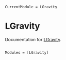 ```@meta
CurrentModule = LGravity
```

# LGravity

Documentation for [LGravity](https://github.com/atantos/LGravity.jl).

```@index
```

```@autodocs
Modules = [LGravity]
```
